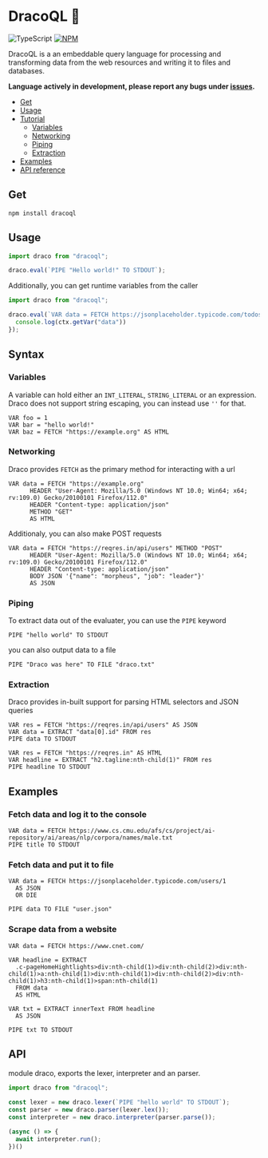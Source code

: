 # DracoQL 🐉

![TypeScript](https://img.shields.io/badge/TypeScript-007ACC?style=&logo=typescript&logoColor=white)
[![NPM](https://badge.fury.io/js/dracoql.svg)](https://npm.im/dracoql)


DracoQL is a an embeddable query language for processing and transforming data from the web resources and writing it to files and databases.

**Language actively in development, please report any bugs under [issues](https://github.com/aadv1k/dracoql/issues).**

- [Get](#get)
- [Usage](#usage)
- [Tutorial](#syntax)
  - [Variables](#variables)
  - [Networking](#networking)
  - [Piping](#piping)
  - [Extraction](#extraction)
- [Examples](#examples)
- [API reference](#api)


## Get

```shell
npm install dracoql
```

## Usage

```typescript
import draco from "dracoql";

draco.eval(`PIPE "Hello world!" TO STDOUT`);
```

Additionally, you can get runtime variables from the caller

```typescript
import draco from "dracoql";

draco.eval(`VAR data = FETCH https://jsonplaceholder.typicode.com/todos/ AS JSON`, (ctx) => {
  console.log(ctx.getVar("data"))
});
```

## Syntax

### Variables

A variable can hold either an `INT_LITERAL`, `STRING_LITERAL` or an expression. Draco does not support string escaping, you can instead use `''` for that.

```cql
VAR foo = 1
VAR bar = "hello world!"
VAR baz = FETCH "https://example.org" AS HTML
```
### Networking

Draco provides `FETCH` as the primary method for interacting with a url

```cql
VAR data = FETCH "https://example.org"
      HEADER "User-Agent: Mozilla/5.0 (Windows NT 10.0; Win64; x64; rv:109.0) Gecko/20100101 Firefox/112.0"
      HEADER "Content-type: application/json"
      METHOD "GET"
      AS HTML
```

Additionaly, you can also make POST requests

```cql
VAR data = FETCH "https://reqres.in/api/users" METHOD "POST"
      HEADER "User-Agent: Mozilla/5.0 (Windows NT 10.0; Win64; x64; rv:109.0) Gecko/20100101 Firefox/112.0"
      HEADER "Content-type: application/json"
      BODY JSON '{"name": "morpheus", "job": "leader"}'
      AS JSON
```

### Piping

To extract data out of the evaluater, you can use the `PIPE` keyword

```
PIPE "hello world" TO STDOUT
```

you can also output data to a file

```
PIPE "Draco was here" TO FILE "draco.txt"
```

### Extraction

Draco provides in-built support for parsing HTML selectors and JSON queries

```cql
VAR res = FETCH "https://reqres.in/api/users" AS JSON
VAR data = EXTRACT "data[0].id" FROM res
PIPE data TO STDOUT
```

```cql
VAR res = FETCH "https://reqres.in" AS HTML
VAR headline = EXTRACT "h2.tagline:nth-child(1)" FROM res
PIPE headline TO STDOUT
```

## Examples

### Fetch data and log it to the console

```cql
VAR data = FETCH https://www.cs.cmu.edu/afs/cs/project/ai-repository/ai/areas/nlp/corpora/names/male.txt
PIPE title TO STDOUT
```

### Fetch data and put it to file

```cql
VAR data = FETCH https://jsonplaceholder.typicode.com/users/1 
  AS JSON 
  OR DIE 

PIPE data TO FILE "user.json" 
```

### Scrape data from a website 

```cql
VAR data = FETCH https://www.cnet.com/

VAR headline = EXTRACT 
  .c-pageHomeHightlights>div:nth-child(1)>div:nth-child(2)>div:nth-child(1)>a:nth-child(1)>div:nth-child(1)>div:nth-child(2)>div:nth-child(1)>h3:nth-child(1)>span:nth-child(1) 
  FROM data 
  AS HTML

VAR txt = EXTRACT innerText FROM headline 
  AS JSON

PIPE txt TO STDOUT
```

## API

module draco, exports the lexer, interpreter and an parser.

```typescript
import draco from "dracoql";

const lexer = new draco.lexer(`PIPE "hello world" TO STDOUT`);
const parser = new draco.parser(lexer.lex());
const interpreter = new draco.interpreter(parser.parse());

(async () => {
  await interpreter.run();
})()
```


